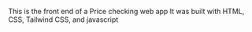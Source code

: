 This is the front end of a Price checking web app
It was built with HTML, CSS, Tailwind CSS, and javascript

